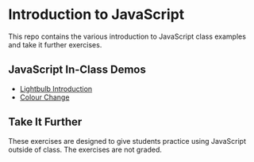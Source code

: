 # Introduction to JavaScript
This repo contains the various introduction to JavaScript class examples and take it further exercises.

## JavaScript In-Class Demos
- [Lightbulb Introduction](lightbulb/index.html)
- [Colour Change](color-change/index.html)


## Take It Further
These exercises are designed to give students practice using JavaScript outside of class. The exercises are not graded.